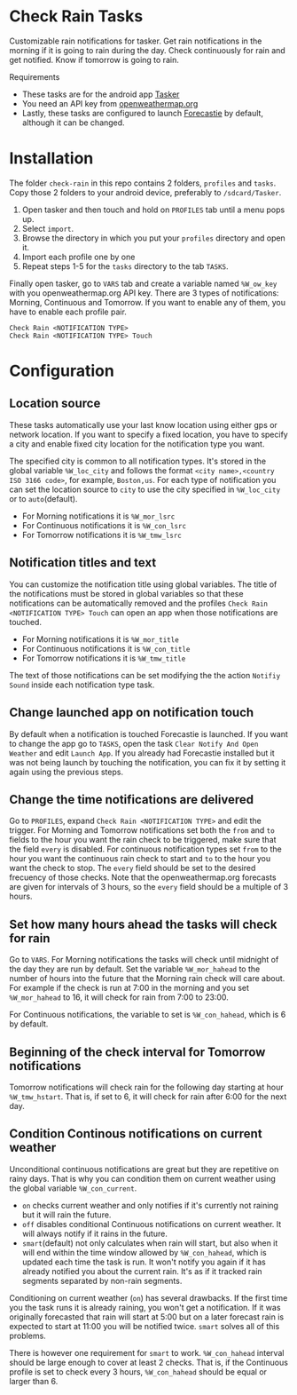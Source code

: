 # Check Rain Tasks
Customizable rain notifications for tasker. Get rain notifications in the morning if it is going to rain during the day. Check continuously for rain and get notified. Know if tomorrow is going to rain.

Requirements
  * These tasks are for the android app [Tasker](http://tasker.dinglisch.net/)
  * You need an API key from [openweathermap.org](http://openweathermap.org/appid)
  * Lastly, these tasks are configured to launch [Forecastie](https://github.com/martykan/forecastie) by default, although it can be changed.

# Installation
The folder `check-rain` in this repo contains 2 folders, `profiles` and `tasks`. Copy those 2 folders to your android device, preferably to `/sdcard/Tasker`.
  1. Open tasker and then touch and hold on `PROFILES` tab until a menu pops up.
  2. Select `import`.
  3. Browse the directory in which you put your `profiles` directory and open it.
  4. Import each profile one by one
  5. Repeat steps 1-5 for the `tasks` directory to the tab `TASKS`.

Finally open tasker, go to `VARS` tab and create a variable named `%W_ow_key` with you openweathermap.org API key. There are 3 types of notifications: Morning, Continuous and Tomorrow. If you want to enable any of them, you have to enable each profile pair.
```
Check Rain <NOTIFICATION TYPE>
Check Rain <NOTIFICATION TYPE> Touch
```

# Configuration

## Location source

These tasks automatically use your last know location using either gps or network location. If you want to specify a fixed location, you have to specify a city and enable fixed city location for the notification type you want.

The specified city is common to all notification types. It's stored in the global variable `%W_loc_city` and follows the format `<city name>,<country ISO 3166 code>`, for example, `Boston,us`. For each type of notification you can set the location source to `city` to use the city specified in `%W_loc_city` or to `auto`(default).
  * For Morning notifications it is `%W_mor_lsrc`
  * For Continuous notifications it is `%W_con_lsrc`
  * For Tomorrow notifications it is `%W_tmw_lsrc`
  
## Notification titles and text

You can customize the notification title using global variables. The title of the notifications must be stored in global variables so that these notifications can be automatically removed and the profiles `Check Rain <NOTIFICATION TYPE> Touch` can open an app when those notifications are touched.
  * For Morning notifications it is `%W_mor_title`
  * For Continuous notifications it is `%W_con_title`
  * For Tomorrow notifications it is `%W_tmw_title`
  
The text of those notifications can be set modifying the the action `Notifiy Sound` inside each notification type task.

## Change launched app on notification touch

By default when a notification is touched Forecastie is launched. If you want to change the app go to `TASKS`, open the task `Clear Notify And Open Weather` and edit `Launch App`. If you already had Forecastie installed but it was not being launch by touching the notification, you can fix it by setting it again using the previous steps.

## Change the time notifications are delivered

Go to `PROFILES`, expand `Check Rain <NOTIFICATION TYPE>` and edit the trigger. For Morning and Tomorrow notifications set both the `from` and `to` fields to the hour you want the rain check to be triggered, make sure that the field `every` is disabled. For continuous notification types set `from` to the hour you want the continuous rain check to start and `to` to the hour you want the check to stop. The `every` field should be set to the desired frecuency of those checks. Note that the openweathermap.org forecasts are given for intervals of 3 hours, so the `every` field should be a multiple of 3 hours.

## Set how many hours ahead the tasks will check for rain

Go to `VARS`. For Morning notifications the tasks will check until midnight of the day they are run by default. Set the variable `%W_mor_hahead` to the number of hours into the future that the Morning rain check will care about. For example if the check is run at 7:00 in the morning and you set `%W_mor_hahead` to 16, it will check for rain from 7:00 to 23:00.

For Continuous notifications, the variable to set is `%W_con_hahead`, which is 6 by default.

## Beginning of the check interval for Tomorrow notifications

Tomorrow notifications will check rain for the following day starting at hour `%W_tmw_hstart`. That is, if set to 6, it will check for rain after 6:00 for the next day.

## Condition Continous notifications on current weather

Unconditional continuous notifications are great but they are repetitive on rainy days. That is why you can condition them on current weather using the global variable `%W_con_current`.
  * `on` checks current weather and only notifies if it's currently not raining but it will rain the future.
  * `off` disables conditional Continuous notifications on current weather. It will always notify if it rains in the future.
  * `smart`(default) not only calculates when rain will start, but also when it will end within the time window allowed by `%W_con_hahead`, which is updated each time the task is run. It won't notify you again if it has already notified you about the current rain. It's as if it tracked rain segments separated by non-rain segments.
  
Conditioning on current weather (`on`) has several drawbacks. If the first time you the task runs it is already raining, you won't get a notification. If it was originally forecasted that rain will start at 5:00 but on a later forecast rain is expected to start at 11:00 you will be notified twice. `smart` solves all of this problems.

There is however one requirement for `smart` to work. `%W_con_hahead` interval should be large enough to cover at least 2 checks. That is, if the Continuous profile is set to check every 3 hours, `%W_con_hahead` should be equal or larger than 6.
